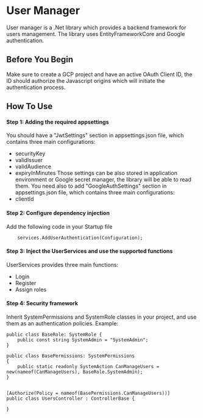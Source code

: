 # User Manager

User manager is a .Net library which provides a backend framework for users management. 
The library uses EntityFrameworkCore and Google authentication.

## Before You Begin
Make sure to create a GCP project and have an active OAuth Client ID, the ID should authorize the Javascript origins which will initiate the authentication process.

## How To Use
#### Step 1: Adding the required appsettings
You should have a "JwtSettings" section in appsettings.json file, which contains three main configurations:
- securityKey
- validIssuer
- validAudience
- expiryInMinutes
Those settings can be also stored in application environment or Google secret manager, the library will be able to read them.
You need also to add "GoogleAuthSettings" section in appsettings.json file, which contains three main configurations:
- clientId

#### Step 2: Configure dependency injection
Add the following code in your Startup file
```
    services.AddUserAuthentication(Configuration);
```

#### Step 3: Inject the UserServices and use the supported functions
UserServices provides three main functions:
- Login
- Register
- Assign roles

#### Step 4: Security framework
Inherit SystemPermissions and SystemRole classes in your project, and use them as an authentication policies.
Example:
```
public class BaseRole: SystemRole {
    public const string SystemAdmin = "SystemAdmin";
}

public class BasePermissions: SystemPermissions
{
    public static readonly SystemAction CanManageUsers = new(nameof(CanManageUsers), BaseRole.SystemAdmin);
}


[Authorize(Policy = nameof(BasePermissions.CanManageUsers))]
public class UsersController : ControllerBase {

}
```



